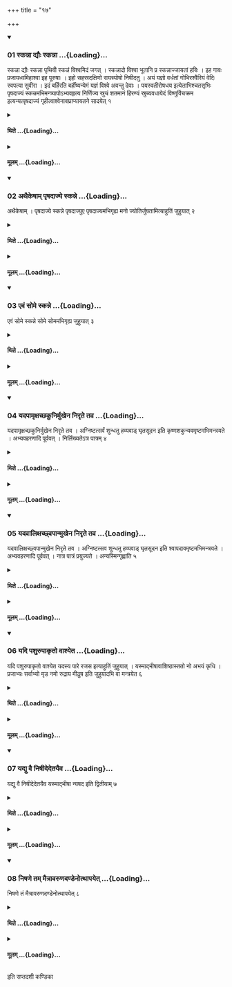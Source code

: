 +++
title = "१७"

+++

<div class="js_include" includetitle="true" newlevelforh1="3" unfilled url="/vedAH_yajuH/taittirIyam/sUtram/ApastambaH/shrautam/vishvAsa-prastutiH/09/17/01_skannA_dyauH_skannA.md">
<details open><summary><h3>01 स्कन्ना द्यौः स्कन्ना ...{Loading}...</h3></summary>

स्कन्ना द्यौः स्कन्ना पृथिवी स्कन्नं विश्वमिदं जगत् । स्कन्नादो विश्वा भूतानि प्र स्कन्नाज्जायतां हविः । इह गावः प्रजायध्वमिहाश्वा इह पूरुषाः । इहो सहस्रदक्षिणो रायस्पोषो निषीदतु । अयं यज्ञो वर्धतां गोभिरश्वैरियं वेदिः स्वपत्या सुवीरा । इदं बर्हिरति बर्हींष्यन्येमं यज्ञं विश्वे अवन्तु देवाः । पयस्वतीरोषधय इत्येताभिश्चतसृभिः पृषदाज्यं स्कन्नमभिमन्त्र्यापोऽभ्यवहृत्य निर्णिज्य स्रुचं शतमानं हिरण्यं स्रुच्यवधायेदं विष्णुर्विचक्रम इत्यन्यत्पृषदाज्यं गृहीत्वाश्वेनावघ्राप्यायतने सादयेत् १
</details>
</div>
<div class="js_include collapsed" newlevelforh1="4" title="थिते" unfilled url="/vedAH_yajuH/taittirIyam/sUtram/ApastambaH/shrautam/thite/09/17/01_skannA_dyauH_skannA.md">
<details><summary><h4>थिते ...{Loading}...</h4></summary>

स्कन्ना द्यौः स्कन्ना पृथिवी स्कन्नं विश्वमिदं जगत् । स्कन्नादो विश्वा भूतानि प्र स्कन्नाज्जायतां हविः । इह गावः प्रजायध्वमिहाश्वा इह पूरुषाः । इहो सहस्रदक्षिणो रायस्पोषो निषीदतु । अयं यज्ञो वर्धतां गोभिरश्वैरियं वेदिः स्वपत्या सुवीरा । इदं बर्हिरति बर्हींष्यन्येमं यज्ञं विश्वे अवन्तु देवाः । पयस्वतीरोषधय इत्येताभिश्चतसृभिः पृषदाज्यं स्कन्नमभिमन्त्र्यापोऽभ्यवहृत्य निर्णिज्य स्रुचं शतमानं हिरण्यं स्रुच्यवधायेदं विष्णुर्विचक्रम इत्यन्यत्पृषदाज्यं गृहीत्वाश्वेनावघ्राप्यायतने सादयेत् १
</details>
</div>
<div class="js_include collapsed" newlevelforh1="4" title="मूलम्" unfilled url="/vedAH_yajuH/taittirIyam/sUtram/ApastambaH/shrautam/mUlam/09/17/01_skannA_dyauH_skannA.md">
<details><summary><h4>मूलम् ...{Loading}...</h4></summary>

स्कन्ना द्यौः स्कन्ना पृथिवी स्कन्नं विश्वमिदं जगत् । स्कन्नादो विश्वा भूतानि प्र स्कन्नाज्जायतां हविः । इह गावः प्रजायध्वमिहाश्वा इह पूरुषाः । इहो सहस्रदक्षिणो रायस्पोषो निषीदतु । अयं यज्ञो वर्धतां गोभिरश्वैरियं वेदिः स्वपत्या सुवीरा । इदं बर्हिरति बर्हींष्यन्येमं यज्ञं विश्वे अवन्तु देवाः । पयस्वतीरोषधय इत्येताभिश्चतसृभिः पृषदाज्यं स्कन्नमभिमन्त्र्यापोऽभ्यवहृत्य निर्णिज्य स्रुचं शतमानं हिरण्यं स्रुच्यवधायेदं विष्णुर्विचक्रम इत्यन्यत्पृषदाज्यं गृहीत्वाश्वेनावघ्राप्यायतने सादयेत् १
</details>
</div>
<div class="js_include" includetitle="true" newlevelforh1="3" unfilled url="/vedAH_yajuH/taittirIyam/sUtram/ApastambaH/shrautam/vishvAsa-prastutiH/09/17/02_athaikeShAm_pRShadAjye_skanne.md">
<details open><summary><h3>02 अथैकेषाम् पृषदाज्ये स्कन्ने ...{Loading}...</h3></summary>

अथैकेषाम् । पृषदाज्ये स्कन्ने पृषदाज्युए पृषदाज्यमभिगृह्य मनो ज्योतिर्जुषतामित्याहुतिं जुहुयात् २
</details>
</div>
<div class="js_include collapsed" newlevelforh1="4" title="थिते" unfilled url="/vedAH_yajuH/taittirIyam/sUtram/ApastambaH/shrautam/thite/09/17/02_athaikeShAm_pRShadAjye_skanne.md">
<details><summary><h4>थिते ...{Loading}...</h4></summary>

अथैकेषाम् । पृषदाज्ये स्कन्ने पृषदाज्युए पृषदाज्यमभिगृह्य मनो ज्योतिर्जुषतामित्याहुतिं जुहुयात् २
</details>
</div>
<div class="js_include collapsed" newlevelforh1="4" title="मूलम्" unfilled url="/vedAH_yajuH/taittirIyam/sUtram/ApastambaH/shrautam/mUlam/09/17/02_athaikeShAm_pRShadAjye_skanne.md">
<details><summary><h4>मूलम् ...{Loading}...</h4></summary>

अथैकेषाम् । पृषदाज्ये स्कन्ने पृषदाज्युए पृषदाज्यमभिगृह्य मनो ज्योतिर्जुषतामित्याहुतिं जुहुयात् २
</details>
</div>
<div class="js_include" includetitle="true" newlevelforh1="3" unfilled url="/vedAH_yajuH/taittirIyam/sUtram/ApastambaH/shrautam/vishvAsa-prastutiH/09/17/03_evaM_some_skanne.md">
<details open><summary><h3>03 एवं सोमे स्कन्ने ...{Loading}...</h3></summary>

एवं सोमे स्कन्ने सोमे सोममभिगृह्य जुहुयात् ३
</details>
</div>
<div class="js_include collapsed" newlevelforh1="4" title="थिते" unfilled url="/vedAH_yajuH/taittirIyam/sUtram/ApastambaH/shrautam/thite/09/17/03_evaM_some_skanne.md">
<details><summary><h4>थिते ...{Loading}...</h4></summary>

एवं सोमे स्कन्ने सोमे सोममभिगृह्य जुहुयात् ३
</details>
</div>
<div class="js_include collapsed" newlevelforh1="4" title="मूलम्" unfilled url="/vedAH_yajuH/taittirIyam/sUtram/ApastambaH/shrautam/mUlam/09/17/03_evaM_some_skanne.md">
<details><summary><h4>मूलम् ...{Loading}...</h4></summary>

एवं सोमे स्कन्ने सोमे सोममभिगृह्य जुहुयात् ३
</details>
</div>
<div class="js_include" includetitle="true" newlevelforh1="3" unfilled url="/vedAH_yajuH/taittirIyam/sUtram/ApastambaH/shrautam/vishvAsa-prastutiH/09/17/04_yadapAmRxachChakunirmukhena_nirRte_tava.md">
<details open><summary><h3>04 यदपामृक्षच्छकुनिर्मुखेन निरृते तव ...{Loading}...</h3></summary>

यदपामृक्षच्छकुनिर्मुखेन निरृते तव । अग्निष्टत्सर्वं शुन्धतु हव्यवाड् घृतसूदन इति कृष्णशकुन्यवमृष्टमभिमन्त्रयते । अभ्यवहरणादि पूर्ववत् । निर्लिख्यतेऽत्र पात्रम् ४
</details>
</div>
<div class="js_include collapsed" newlevelforh1="4" title="थिते" unfilled url="/vedAH_yajuH/taittirIyam/sUtram/ApastambaH/shrautam/thite/09/17/04_yadapAmRxachChakunirmukhena_nirRte_tava.md">
<details><summary><h4>थिते ...{Loading}...</h4></summary>

यदपामृक्षच्छकुनिर्मुखेन निरृते तव । अग्निष्टत्सर्वं शुन्धतु हव्यवाड् घृतसूदन इति कृष्णशकुन्यवमृष्टमभिमन्त्रयते । अभ्यवहरणादि पूर्ववत् । निर्लिख्यतेऽत्र पात्रम् ४
</details>
</div>
<div class="js_include collapsed" newlevelforh1="4" title="मूलम्" unfilled url="/vedAH_yajuH/taittirIyam/sUtram/ApastambaH/shrautam/mUlam/09/17/04_yadapAmRxachChakunirmukhena_nirRte_tava.md">
<details><summary><h4>मूलम् ...{Loading}...</h4></summary>

यदपामृक्षच्छकुनिर्मुखेन निरृते तव । अग्निष्टत्सर्वं शुन्धतु हव्यवाड् घृतसूदन इति कृष्णशकुन्यवमृष्टमभिमन्त्रयते । अभ्यवहरणादि पूर्ववत् । निर्लिख्यतेऽत्र पात्रम् ४
</details>
</div>
<div class="js_include" includetitle="true" newlevelforh1="3" unfilled url="/vedAH_yajuH/taittirIyam/sUtram/ApastambaH/shrautam/vishvAsa-prastutiH/09/17/05_yadavAlixachChvapAnmukhena_nirRte_tava.md">
<details open><summary><h3>05 यदवालिक्षच्छ्वपान्मुखेन निरृते तव ...{Loading}...</h3></summary>

यदवालिक्षच्छ्वपान्मुखेन निरृते तव । अग्निष्टत्सव शुन्धतु हव्यवाड् घृतसूदन इति श्वापदावमृष्टमभिमन्त्रयते । अभ्यवहरणादि पूर्ववत् । नात्र पात्रं प्रयुज्यते । अन्यस्मिन्गृह्णाति ५
</details>
</div>
<div class="js_include collapsed" newlevelforh1="4" title="थिते" unfilled url="/vedAH_yajuH/taittirIyam/sUtram/ApastambaH/shrautam/thite/09/17/05_yadavAlixachChvapAnmukhena_nirRte_tava.md">
<details><summary><h4>थिते ...{Loading}...</h4></summary>

यदवालिक्षच्छ्वपान्मुखेन निरृते तव । अग्निष्टत्सव शुन्धतु हव्यवाड् घृतसूदन इति श्वापदावमृष्टमभिमन्त्रयते । अभ्यवहरणादि पूर्ववत् । नात्र पात्रं प्रयुज्यते । अन्यस्मिन्गृह्णाति ५
</details>
</div>
<div class="js_include collapsed" newlevelforh1="4" title="मूलम्" unfilled url="/vedAH_yajuH/taittirIyam/sUtram/ApastambaH/shrautam/mUlam/09/17/05_yadavAlixachChvapAnmukhena_nirRte_tava.md">
<details><summary><h4>मूलम् ...{Loading}...</h4></summary>

यदवालिक्षच्छ्वपान्मुखेन निरृते तव । अग्निष्टत्सव शुन्धतु हव्यवाड् घृतसूदन इति श्वापदावमृष्टमभिमन्त्रयते । अभ्यवहरणादि पूर्ववत् । नात्र पात्रं प्रयुज्यते । अन्यस्मिन्गृह्णाति ५
</details>
</div>
<div class="js_include" includetitle="true" newlevelforh1="3" unfilled url="/vedAH_yajuH/taittirIyam/sUtram/ApastambaH/shrautam/vishvAsa-prastutiH/09/17/06_yadi_pashurupAkRto_vAshyeta.md">
<details open><summary><h3>06 यदि पशुरुपाकृतो वाश्येत ...{Loading}...</h3></summary>

यदि पशुरुपाकृतो वाश्येत यदस्य पारे रजस इत्याहुतिं जुहुयात् । यस्माद्भीषावाशिष्ठास्ततो नो अभयं कृधि । प्रजाभ्यः सर्वाभ्यो मृड नमो रुद्राय मीढुष इति जुहुयादभि वा मन्त्रयेत ६
</details>
</div>
<div class="js_include collapsed" newlevelforh1="4" title="थिते" unfilled url="/vedAH_yajuH/taittirIyam/sUtram/ApastambaH/shrautam/thite/09/17/06_yadi_pashurupAkRto_vAshyeta.md">
<details><summary><h4>थिते ...{Loading}...</h4></summary>

यदि पशुरुपाकृतो वाश्येत यदस्य पारे रजस इत्याहुतिं जुहुयात् । यस्माद्भीषावाशिष्ठास्ततो नो अभयं कृधि । प्रजाभ्यः सर्वाभ्यो मृड नमो रुद्राय मीढुष इति जुहुयादभि वा मन्त्रयेत ६
</details>
</div>
<div class="js_include collapsed" newlevelforh1="4" title="मूलम्" unfilled url="/vedAH_yajuH/taittirIyam/sUtram/ApastambaH/shrautam/mUlam/09/17/06_yadi_pashurupAkRto_vAshyeta.md">
<details><summary><h4>मूलम् ...{Loading}...</h4></summary>

यदि पशुरुपाकृतो वाश्येत यदस्य पारे रजस इत्याहुतिं जुहुयात् । यस्माद्भीषावाशिष्ठास्ततो नो अभयं कृधि । प्रजाभ्यः सर्वाभ्यो मृड नमो रुद्राय मीढुष इति जुहुयादभि वा मन्त्रयेत ६
</details>
</div>
<div class="js_include" includetitle="true" newlevelforh1="3" unfilled url="/vedAH_yajuH/taittirIyam/sUtram/ApastambaH/shrautam/vishvAsa-prastutiH/09/17/07_yadyu_vai_niShIdedetayaiva.md">
<details open><summary><h3>07 यद्यु वै निषीदेदेतयैव ...{Loading}...</h3></summary>

यद्यु वै निषीदेदेतयैव यस्माद्भीषा न्यषद इति द्वितीयाम् ७
</details>
</div>
<div class="js_include collapsed" newlevelforh1="4" title="थिते" unfilled url="/vedAH_yajuH/taittirIyam/sUtram/ApastambaH/shrautam/thite/09/17/07_yadyu_vai_niShIdedetayaiva.md">
<details><summary><h4>थिते ...{Loading}...</h4></summary>

यद्यु वै निषीदेदेतयैव यस्माद्भीषा न्यषद इति द्वितीयाम् ७
</details>
</div>
<div class="js_include collapsed" newlevelforh1="4" title="मूलम्" unfilled url="/vedAH_yajuH/taittirIyam/sUtram/ApastambaH/shrautam/mUlam/09/17/07_yadyu_vai_niShIdedetayaiva.md">
<details><summary><h4>मूलम् ...{Loading}...</h4></summary>

यद्यु वै निषीदेदेतयैव यस्माद्भीषा न्यषद इति द्वितीयाम् ७
</details>
</div>
<div class="js_include" includetitle="true" newlevelforh1="3" unfilled url="/vedAH_yajuH/taittirIyam/sUtram/ApastambaH/shrautam/vishvAsa-prastutiH/09/17/08_niShaNe_tam_maitrAvaruNadaNDenotthApayet.md">
<details open><summary><h3>08 निषणे तम् मैत्रावरुणदण्डेनोत्थापयेत् ...{Loading}...</h3></summary>

निषणे तं मैत्रावरुणदण्डेनोत्थापयेत् ८
</details>
</div>
<div class="js_include collapsed" newlevelforh1="4" title="थिते" unfilled url="/vedAH_yajuH/taittirIyam/sUtram/ApastambaH/shrautam/thite/09/17/08_niShaNe_tam_maitrAvaruNadaNDenotthApayet.md">
<details><summary><h4>थिते ...{Loading}...</h4></summary>

निषणे तं मैत्रावरुणदण्डेनोत्थापयेत् ८
</details>
</div>
<div class="js_include collapsed" newlevelforh1="4" title="मूलम्" unfilled url="/vedAH_yajuH/taittirIyam/sUtram/ApastambaH/shrautam/mUlam/09/17/08_niShaNe_tam_maitrAvaruNadaNDenotthApayet.md">
<details><summary><h4>मूलम् ...{Loading}...</h4></summary>

निषणे तं मैत्रावरुणदण्डेनोत्थापयेत् ८
</details>
</div>

  
इति सप्तदशी कण्डिका 
